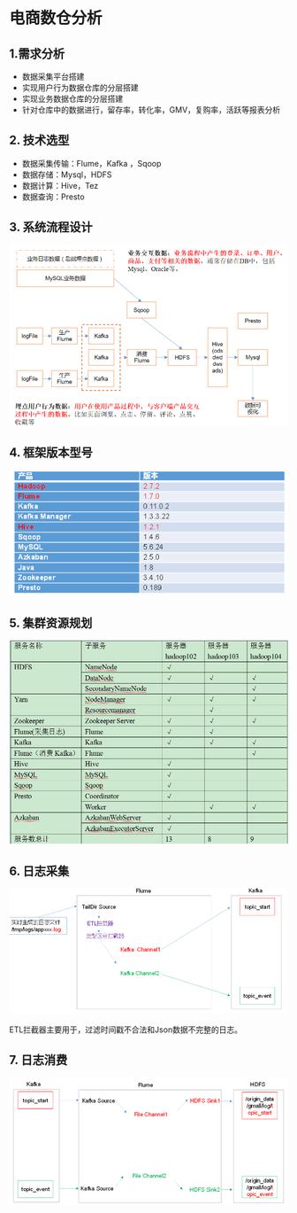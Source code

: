 # 电商数仓分析

## 1.需求分析

* 数据采集平台搭建
* 实现用户行为数据仓库的分层搭建
* 实现业务数据仓库的分层搭建
* 针对仓库中的数据进行，留存率，转化率，GMV，复购率，活跃等报表分析

## 2. 技术选型

* 数据采集传输：Flume，Kafka ，Sqoop
* 数据存储：Mysql，HDFS
* 数据计算：Hive，Tez
* 数据查询：Presto

## 3. 系统流程设计

![](image/系统流程设计.png)

## 4. 框架版本型号

![](image/框架版本型号.png)

## 5. 集群资源规划

![](image/集群规划.png)

## 6.  日志采集

![img](image/日志采集.png)

ETL拦截器主要用于，过滤时间戳不合法和Json数据不完整的日志。

## 7. 日志消费

![](image/日志消费.png)

